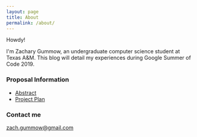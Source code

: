 ```yaml
---
layout: page
title: About
permalink: /about/
---
```


Howdy!

I'm Zachary Gummow, an undergraduate computer science student at Texas A&M. This blog will detail my experiences during Google Summer of Code 2019.

### Proposal Information ###

* [Abstract](https://summerofcode.withgoogle.com/projects/#6101797721079808)
* [Project Plan](https://docs.google.com/document/d/1LJRcp55qL6f-4NpFzfQXhgJIJag0GUEXL8QYIz-hdyU/edit?usp=sharing)

### Contact me

[zach.gummow@gmail.com](mailto:zach.gummow@gmail.com)